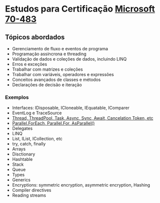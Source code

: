 # Estudos para Certificação [Microsoft 70-483](https://docs.microsoft.com/en-us/learn/certifications/exams/70-483 "Microsoft 70-483")

## Tópicos abordados
- Gerenciamento de fluxo e eventos de programa
- Programação assíncrona e threading
- Validação de dados e coleções de dados, incluindo LINQ
- Erros e exceções
- Trabalhar com matrizes e coleções
- Trabalhar com variáveis, operadores e expressões
- Conceitos avançados de classes e métodos
- Declarações de decisão e iteração

### Exemplos
- Interfaces: IDisposable, ICloneable, IEquatable, IComparer
- EventLog e TraceSource
- [Thread, ThreadPool, Task, Async, Sync, Await, Cancelation Token, etc](/PrepToExam70-483/Exemplos01 "Thread, ThreadPool, Task, Async, Sync, Await, etc") 
- [Parallel.ForEach, Parallel.For, AsParallel()](/PrepToExam70-483/Exemplos01#parallel "Parallel.ForEach, Parallel.For, AsParallel()") 
- Delegates
- LINQ
- List, IList, ICollection, etc
- try, catch, finally
- Arrays
- Disctionary
- Hashtable
- Stack
- Queue
- Types
- Generics
- Encryptions: symmetric encryption, asymmetric encryption, Hashing
- Compiler directives
- Reading streams
